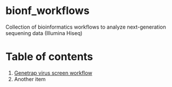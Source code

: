 bionf_workflows
===============

Collection of bioinformatics workflows to analyze next-generation sequening data (Illumina Hiseq)


Table of contents
=================

1. [Genetrap virus screen workflow](doc/gtvs_workflow.md)
2. Another item


